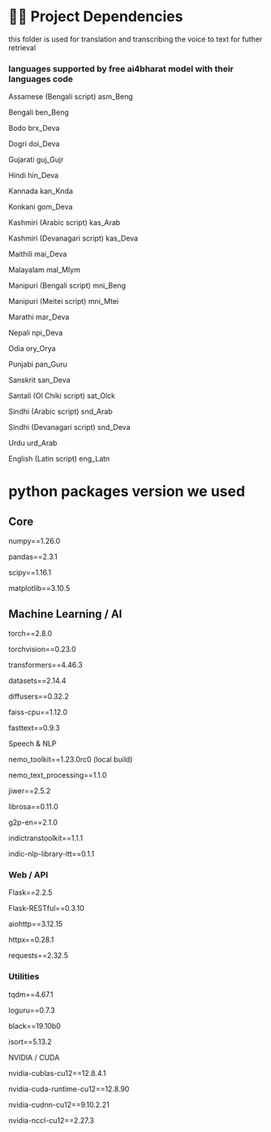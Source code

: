 # 🧑‍💻 Project Dependencies

this folder is used for translation and transcribing the voice to text for futher retrieval 

### languages supported by  free ai4bharat model with their languages code 

Assamese (Bengali script)
asm_Beng

Bengali
ben_Beng

Bodo
brx_Deva

Dogri
doi_Deva

Gujarati
guj_Gujr

Hindi
hin_Deva

Kannada
kan_Knda

Konkani
gom_Deva

Kashmiri (Arabic script)
kas_Arab

Kashmiri (Devanagari script)
kas_Deva

Maithili
mai_Deva

Malayalam
mal_Mlym

Manipuri (Bengali script)
mni_Beng

Manipuri (Meitei script)
mni_Mtei

Marathi
mar_Deva

Nepali
npi_Deva

Odia
ory_Orya

Punjabi
pan_Guru

Sanskrit
san_Deva

Santali (Ol Chiki script)
sat_Olck

Sindhi (Arabic script)
snd_Arab

Sindhi (Devanagari script)
snd_Deva

Urdu
urd_Arab

English (Latin script)
eng_Latn


# python packages version we used 

## Core

numpy==1.26.0

pandas==2.3.1

scipy==1.16.1

matplotlib==3.10.5

## Machine Learning / AI

torch==2.8.0

torchvision==0.23.0

transformers==4.46.3

datasets==2.14.4

diffusers==0.32.2

faiss-cpu==1.12.0

fasttext==0.9.3

Speech & NLP

nemo_toolkit==1.23.0rc0 (local build)

nemo_text_processing==1.1.0

jiwer==2.5.2

librosa==0.11.0

g2p-en==2.1.0

indictranstoolkit==1.1.1

indic-nlp-library-itt==0.1.1

### Web / API

Flask==2.2.5

Flask-RESTful==0.3.10

aiohttp==3.12.15

httpx==0.28.1

requests==2.32.5

### Utilities

tqdm==4.67.1

loguru==0.7.3

black==19.10b0

isort==5.13.2

NVIDIA / CUDA

nvidia-cublas-cu12==12.8.4.1

nvidia-cuda-runtime-cu12==12.8.90

nvidia-cudnn-cu12==9.10.2.21

nvidia-nccl-cu12==2.27.3
